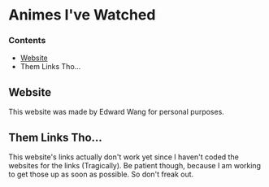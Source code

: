 # Animes I've Watched

### Contents
* [Website](#Website)
* Them Links Tho...

## Website
This website was made by Edward Wang for personal purposes.

## Them Links Tho...
This website's links actually don't work yet since I haven't coded the websites for the links (Tragically). Be patient though, because I am working to get those up as soon as possible. So don't freak out.
